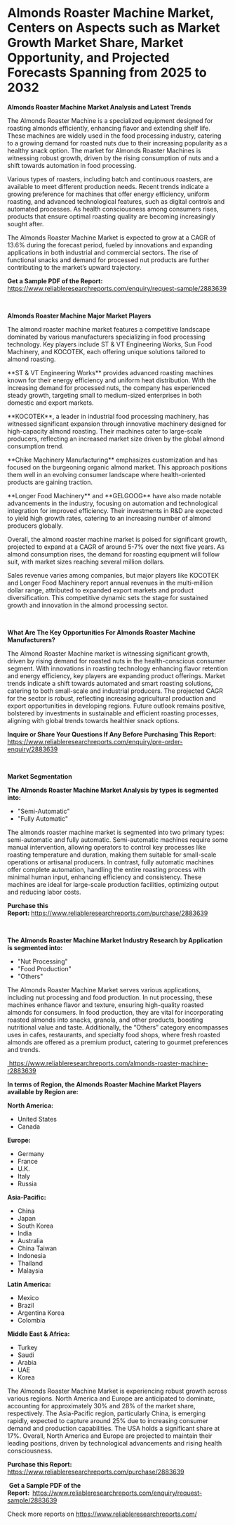<p><h1>Almonds Roaster Machine Market, Centers on Aspects such as Market Growth Market Share, Market Opportunity, and Projected Forecasts Spanning from 2025 to 2032</h1></p><p><strong>Almonds Roaster Machine Market Analysis and Latest Trends</strong></p>
<p><p>The Almonds Roaster Machine is a specialized equipment designed for roasting almonds efficiently, enhancing flavor and extending shelf life. These machines are widely used in the food processing industry, catering to a growing demand for roasted nuts due to their increasing popularity as a healthy snack option. The market for Almonds Roaster Machines is witnessing robust growth, driven by the rising consumption of nuts and a shift towards automation in food processing. </p><p>Various types of roasters, including batch and continuous roasters, are available to meet different production needs. Recent trends indicate a growing preference for machines that offer energy efficiency, uniform roasting, and advanced technological features, such as digital controls and automated processes. As health consciousness among consumers rises, products that ensure optimal roasting quality are becoming increasingly sought after. </p><p>The Almonds Roaster Machine Market is expected to grow at a CAGR of 13.6% during the forecast period, fueled by innovations and expanding applications in both industrial and commercial sectors. The rise of functional snacks and demand for processed nut products are further contributing to the market’s upward trajectory.</p></p>
<p><strong>Get a Sample PDF of the Report:&nbsp;</strong> <a href="https://www.reliableresearchreports.com/enquiry/request-sample/2883639?utm_campaign=2652&utm_medium=2&utm_source=Github&utm_content=ia&utm_term=13032025&utm_id=almonds-roaster-machine">https://www.reliableresearchreports.com/enquiry/request-sample/2883639</a></p>
<p>&nbsp;</p>
<p><strong>Almonds Roaster Machine Major Market Players</strong></p>
<p><p>The almond roaster machine market features a competitive landscape dominated by various manufacturers specializing in food processing technology. Key players include ST & VT Engineering Works, Sun Food Machinery, and KOCOTEK, each offering unique solutions tailored to almond roasting.</p><p>**ST & VT Engineering Works** provides advanced roasting machines known for their energy efficiency and uniform heat distribution. With the increasing demand for processed nuts, the company has experienced steady growth, targeting small to medium-sized enterprises in both domestic and export markets.</p><p>**KOCOTEK**, a leader in industrial food processing machinery, has witnessed significant expansion through innovative machinery designed for high-capacity almond roasting. Their machines cater to large-scale producers, reflecting an increased market size driven by the global almond consumption trend.</p><p>**Chike Machinery Manufacturing** emphasizes customization and has focused on the burgeoning organic almond market. This approach positions them well in an evolving consumer landscape where health-oriented products are gaining traction.</p><p>**Longer Food Machinery** and **GELGOOG** have also made notable advancements in the industry, focusing on automation and technological integration for improved efficiency. Their investments in R&D are expected to yield high growth rates, catering to an increasing number of almond producers globally.</p><p>Overall, the almond roaster machine market is poised for significant growth, projected to expand at a CAGR of around 5-7% over the next five years. As almond consumption rises, the demand for roasting equipment will follow suit, with market sizes reaching several million dollars.</p><p>Sales revenue varies among companies, but major players like KOCOTEK and Longer Food Machinery report annual revenues in the multi-million dollar range, attributed to expanded export markets and product diversification. This competitive dynamic sets the stage for sustained growth and innovation in the almond processing sector.</p></p>
<p>&nbsp;</p>
<p><strong>What Are The Key Opportunities For Almonds Roaster Machine Manufacturers?</strong></p>
<p><p>The Almond Roaster Machine market is witnessing significant growth, driven by rising demand for roasted nuts in the health-conscious consumer segment. With innovations in roasting technology enhancing flavor retention and energy efficiency, key players are expanding product offerings. Market trends indicate a shift towards automated and smart roasting solutions, catering to both small-scale and industrial producers. The projected CAGR for the sector is robust, reflecting increasing agricultural production and export opportunities in developing regions. Future outlook remains positive, bolstered by investments in sustainable and efficient roasting processes, aligning with global trends towards healthier snack options.</p></p>
<p><strong>Inquire or Share Your Questions If Any Before Purchasing This Report:</strong> <a href="https://www.reliableresearchreports.com/enquiry/pre-order-enquiry/2883639?utm_campaign=2652&utm_medium=2&utm_source=Github&utm_content=ia&utm_term=13032025&utm_id=almonds-roaster-machine">https://www.reliableresearchreports.com/enquiry/pre-order-enquiry/2883639</a></p>
<p>&nbsp;</p>
<p><strong>Market Segmentation</strong></p>
<p><strong>The Almonds Roaster Machine Market Analysis by types is segmented into:</strong></p>
<p><ul><li>"Semi-Automatic"</li><li>"Fully Automatic"</li></ul></p>
<p><p>The almonds roaster machine market is segmented into two primary types: semi-automatic and fully automatic. Semi-automatic machines require some manual intervention, allowing operators to control key processes like roasting temperature and duration, making them suitable for small-scale operations or artisanal producers. In contrast, fully automatic machines offer complete automation, handling the entire roasting process with minimal human input, enhancing efficiency and consistency. These machines are ideal for large-scale production facilities, optimizing output and reducing labor costs.</p></p>
<p><strong>Purchase this Report:&nbsp;</strong><a href="https://www.reliableresearchreports.com/purchase/2883639?utm_campaign=2652&utm_medium=2&utm_source=Github&utm_content=ia&utm_term=13032025&utm_id=almonds-roaster-machine">https://www.reliableresearchreports.com/purchase/2883639</a></p>
<p>&nbsp;</p>
<p><strong>The Almonds Roaster Machine Market Industry Research by Application is segmented into:</strong></p>
<p><ul><li>"Nut Processing"</li><li>"Food Production"</li><li>"Others"</li></ul></p>
<p><p>The Almonds Roaster Machine Market serves various applications, including nut processing and food production. In nut processing, these machines enhance flavor and texture, ensuring high-quality roasted almonds for consumers. In food production, they are vital for incorporating roasted almonds into snacks, granola, and other products, boosting nutritional value and taste. Additionally, the “Others” category encompasses uses in cafes, restaurants, and specialty food shops, where fresh roasted almonds are offered as a premium product, catering to gourmet preferences and trends.</p></p>
<p><a href="https://www.reliableresearchreports.com/almonds-roaster-machine-r2883639?utm_campaign=2652&utm_medium=2&utm_source=Github&utm_content=ia&utm_term=13032025&utm_id=almonds-roaster-machine">&nbsp;https://www.reliableresearchreports.com/almonds-roaster-machine-r2883639</a></p>
<p><strong>In terms of Region, the Almonds Roaster Machine Market Players available by Region are:</strong></p>
<p>
    <p> <strong> North America: </strong>
        <ul>
            <li>United States</li>
            <li>Canada</li>
        </ul>
        </p> 
    <p> <strong> Europe: </strong>
        <ul>
            <li>Germany</li>
            <li>France</li>
            <li>U.K.</li>
            <li>Italy</li>
            <li>Russia</li>
        </ul>
        </p> 
    <p> <strong> Asia-Pacific: </strong>
        <ul>
            <li>China</li>
            <li>Japan</li>
            <li>South Korea</li>
            <li>India</li>
            <li>Australia</li>
            <li>China Taiwan</li>
            <li>Indonesia</li>
            <li>Thailand</li>
            <li>Malaysia</li>
        </ul>
        </p> 
    <p> <strong> Latin America: </strong>
        <ul>
            <li>Mexico</li>
            <li>Brazil</li>
            <li>Argentina Korea</li>
            <li>Colombia</li>
        </ul>
        </p> 
    <p> <strong> Middle East & Africa: </strong>
        <ul>
            <li>Turkey</li>
            <li>Saudi</li>
            <li>Arabia</li>
            <li>UAE</li>
            <li>Korea</li>
        </ul>
    </p>
    </p>
<p><p>The Almonds Roaster Machine Market is experiencing robust growth across various regions. North America and Europe are anticipated to dominate, accounting for approximately 30% and 28% of the market share, respectively. The Asia-Pacific region, particularly China, is emerging rapidly, expected to capture around 25% due to increasing consumer demand and production capabilities. The USA holds a significant share at 17%. Overall, North America and Europe are projected to maintain their leading positions, driven by technological advancements and rising health consciousness.</p></p>
<p><strong>Purchase this Report: </strong><a href="https://www.reliableresearchreports.com/purchase/2883639?utm_campaign=2652&utm_medium=2&utm_source=Github&utm_content=ia&utm_term=13032025&utm_id=almonds-roaster-machine">https://www.reliableresearchreports.com/purchase/2883639</a></p>
<p>&nbsp;<strong>Get a Sample PDF of the Report:&nbsp;&nbsp;</strong><a href="https://www.reliableresearchreports.com/enquiry/request-sample/2883639?utm_campaign=2652&utm_medium=2&utm_source=Github&utm_content=ia&utm_term=13032025&utm_id=almonds-roaster-machine">https://www.reliableresearchreports.com/enquiry/request-sample/2883639</a></p>
<p><strong></strong></p>
<p>Check more reports on <a href="https://www.reliableresearchreports.com/?utm_campaign=2652&utm_medium=2&utm_source=Github&utm_content=ia&utm_term=13032025&utm_id=almonds-roaster-machine">https://www.reliableresearchreports.com/</a></p>